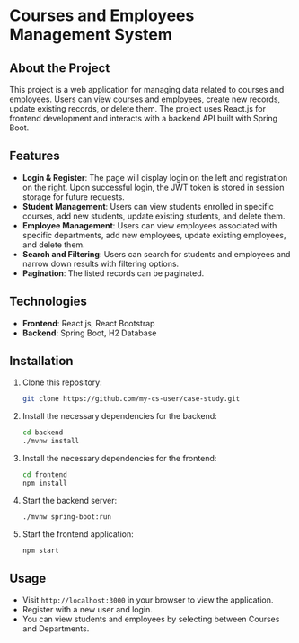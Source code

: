 # Courses and Employees Management System

## About the Project
This project is a web application for managing data related to courses and employees. Users can view courses and employees, create new records, update existing records, or delete them. The project uses React.js for frontend development and interacts with a backend API built with Spring Boot.

## Features
- **Login & Register**: The page will display login on the left and registration on the right. Upon successful login, the JWT token is stored in session storage for future requests.
- **Student Management**: Users can view students enrolled in specific courses, add new students, update existing students, and delete them.
- **Employee Management**: Users can view employees associated with specific departments, add new employees, update existing employees, and delete them.
- **Search and Filtering**: Users can search for students and employees and narrow down results with filtering options.
- **Pagination**: The listed records can be paginated.

## Technologies
- **Frontend**: React.js, React Bootstrap
- **Backend**: Spring Boot, H2 Database

## Installation
1. Clone this repository:
   ```bash
   git clone https://github.com/my-cs-user/case-study.git
   ```

2. Install the necessary dependencies for the backend:
   ```bash
   cd backend
   ./mvnw install
   ```

3. Install the necessary dependencies for the frontend:
   ```bash
   cd frontend
   npm install
   ```

4. Start the backend server:
   ```bash
   ./mvnw spring-boot:run
   ```

5. Start the frontend application:
   ```bash
   npm start
   ```

## Usage
- Visit `http://localhost:3000` in your browser to view the application.
- Register with a new user and login.
- You can view students and employees by selecting between Courses and Departments.
